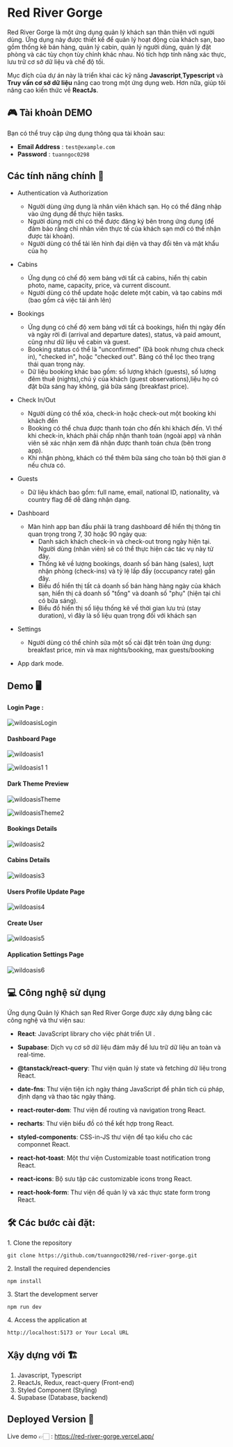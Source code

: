 # Red River Gorge

Red River Gorge là một ứng dụng quản lý khách sạn thân thiện với người dùng. Ứng dụng này được thiết kế để quản lý hoạt động của khách sạn, bao gồm thống kê bán hàng, quản lý cabin, quản lý người dùng, quản lý đặt phòng và các tùy chọn tùy chỉnh khác nhau. Nó tích hợp tính năng xác thực, lưu trữ cơ sở dữ liệu và chế độ tối.

Mục đích của dự án này là triển khai các kỹ năng <b>Javascript</b>,<strong>Typescript</strong> và <strong>Truy vấn cơ sở dữ liệu</strong> nâng cao trong một ứng dụng web. Hơn nữa, giúp tôi nâng cao kiến thức về <strong>ReactJs</strong>.

## 🎮 Tài khoản DEMO

Bạn có thể truy cập ứng dụng thông qua tài khoản sau:

- **Email Address** : `test@example.com`
- **Password** : `tuanngoc0298`

## Các tính năng chính 📝

- Authentication và Authorization

  - Người dùng ứng dụng là nhân viên khách sạn. Họ có thể đăng nhập vào ứng dụng để thực hiện tasks.
  - Người dùng mới chỉ có thể được đăng ký bên trong ứng dụng (để đảm bảo rằng chỉ nhân viên thực tế của khách sạn mới có thể nhận được tài khoản).
  - Người dùng có thể tải lên hình đại diện và thay đổi tên và mật khẩu của họ

- Cabins

  - Ứng dụng có chế độ xem bảng với tất cả cabins, hiển thị cabin photo, name, capacity, price, và current discount.
  - Người dùng có thể update hoặc delete một cabin, và tạo cabins mới (bao gồm cả việc tải ảnh lên)

- Bookings

  - Ứng dụng có chế độ xem bảng với tất cả bookings, hiển thị ngày đến và ngày rời đi (arrival and departure dates), status, và paid amount, cũng như dữ liệu về cabin và guest.
  - Booking status có thể là "unconfirmed" (Đã book nhưng chưa check in), "checked in", hoặc "checked out". Bảng có thể lọc theo trạng thái quan trọng này.
  - Dữ liệu booking khác bao gồm: số lượng khách (guests), số lượng đêm thuê (nights),chú ý của khách (guest observations),liệu họ có đặt bữa sáng hay không, giá bữa sáng (breakfast price).

- Check In/Out

  - Người dùng có thể xóa, check-in hoặc check-out một booking khi khách đến
  - Booking có thể chưa được thanh toán cho đến khi khách đến. Vì thế khi check-in, khách phải chấp nhận thanh toán (ngoài app) và nhân viên sẽ xác nhận xem đã nhận được thanh toán chưa (bên trong app).
  - Khi nhận phòng, khách có thể thêm bữa sáng cho toàn bộ thời gian ở nếu chưa có.

- Guests

  - Dữ liệu khách bao gồm: full name, email, national ID, nationality, và country flag để dễ dàng nhận dạng.

- Dashboard

  - Màn hình app ban đầu phải là trang dashboard để hiển thị thông tin quan trọng trong 7, 30 hoặc 90 ngày qua:
    - Danh sách khách check-in và check-out trong ngày hiện tại. Người dùng (nhân viên) sẽ có thể thực hiện các tác vụ này từ đây.
    - Thống kê về lượng bookings, doanh số bán hàng (sales), lượt nhận phòng (check-ins) và tỷ lệ lấp đầy (occupancy rate) gần đây.
    - Biểu đồ hiển thị tất cả doanh số bán hàng hàng ngày của khách sạn, hiển thị cả doanh số "tổng" và doanh số "phụ" (hiện tại chỉ có bữa sáng).
    - Biểu đồ hiển thị số liệu thống kê về thời gian lưu trú (stay duration), vì đây là số liệu quan trọng đối với khách sạn

- Settings

  - Người dùng có thể chỉnh sửa một số cài đặt trên toàn ứng dụng: breakfast price, min và max nights/booking, max guests/booking

- App dark mode.

## Demo 🖥️

#### Login Page :

![wildoasisLogin](https://github.com/tuanngoc0298/red-river-gorge/assets/75868787/4f0ae08e-1f06-47db-92e2-7576c3075cb4)

#### Dashboard Page

![wildoasis1](https://github.com/tuanngoc0298/red-river-gorge/assets/75868787/9b814196-d9eb-4851-8249-dc1848271054)

![wildoasis1 1](https://github.com/tuanngoc0298/red-river-gorge/assets/75868787/301983d1-6c69-46ff-9a1e-94abf4a7b7d5)

#### Dark Theme Preview

![wildoasisTheme](https://github.com/tuanngoc0298/red-river-gorge/assets/75868787/1a5fd644-3c63-403f-a1ec-e6454b868dd6)

![wildoasisTheme2](https://github.com/tuanngoc0298/red-river-gorge/assets/75868787/d9ae2111-44f2-4cd9-8137-dee41d46aa10)

#### Bookings Details

![wildoasis2](https://github.com/tuanngoc0298/red-river-gorge/assets/75868787/71e559ad-03dc-48ee-ba89-04004d557d15)

#### Cabins Details

![wildoasis3](https://github.com/tuanngoc0298/red-river-gorge/assets/75868787/bd276ed2-1df6-44bd-b310-1b966e2069c9)

#### Users Profile Update Page

![wildoasis4](https://github.com/tuanngoc0298/red-river-gorge/assets/75868787/b281e182-04c5-4460-b1f0-a5bca0b7d99c)

#### Create User

![wildoasis5](https://github.com/tuanngoc0298/red-river-gorge/assets/75868787/cf372d7f-7e45-4463-8257-46037b110527)

#### Application Settings Page

![wildoasis6](https://github.com/tuanngoc0298/red-river-gorge/assets/75868787/a7051446-8a4a-474f-a93f-b5d963bd1ecd)

## 💻 Công nghệ sử dụng

Ứng dụng Quản lý Khách sạn Red River Gorge được xây dựng bằng các công nghệ và thư viện sau:

- **React**: JavaScript library cho việc phát triển UI .

- **Supabase**: Dịch vụ cơ sở dữ liệu đám mây để lưu trữ dữ liệu an toàn và real-time.

- **@tanstack/react-query**: Thư viện quản lý state và fetching dữ liệu trong React.

- **date-fns**: Thư viện tiện ích ngày tháng JavaScript để phân tích cú pháp, định dạng và thao tác ngày tháng.

- **react-router-dom**: Thư viện để routing và navigation trong React.

- **recharts**: Thư viện biểu đồ có thể kết hợp trong React.

- **styled-components**: CSS-in-JS thư viện để tạo kiểu cho các componnet React.

- **react-hot-toast**: Một thư viện Customizable toast notification trong React.

- **react-icons**: Bộ sưu tập các customizable icons trong React.

- **react-hook-form**: Thư viện để quản lý và xác thực state form trong React.

## 🛠️ Các bước cài đặt:

<p>1. Clone the repository</p>

```
git clone https://github.com/tuanngoc0298/red-river-gorge.git
```

<p>2. Install the required dependencies </p>

```
npm install
```

<p>3. Start the development server</p>

```
npm run dev
```

<p>4. Access the application at</p>

```
http://localhost:5173 or Your Local URL
```

## Xậy dựng với 🏗️

1. Javascript, Typescript
2. ReactJs, Redux, react-query (Front-end)
3. Styled Component (Styling)
4. Supabase (Database, backend)

## Deployed Version 🚀

Live demo 👉🏻 : https://red-river-gorge.vercel.app/
